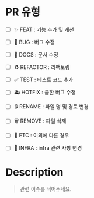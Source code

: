 # PR 유형
- [ ] ✨ FEAT : 기능 추가 및 개선
- [ ] 🐛 BUG : 버그 수정
- [ ] 📝 DOCS : 문서 수정
- [ ] ♻️ REFACTOR : 리팩토링
- [ ] ✅ TEST : 테스트 코드 추가
- [ ] 🚑️ HOTFIX : 급한 버그 수정
- [ ] 🔃 RENAME : 파일 명 및 경로 변경
- [ ] 🗑 REMOVE : 파일 삭제
- [ ] 🚚 ETC : 이외에 다른 경우
- [ ] 🏰 INFRA : infra 관련 사항 변경


# Description
> 관련 이슈를 적어주세요.

